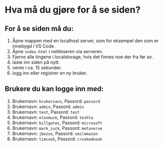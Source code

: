 # Hva må du gjøre for å se siden?
## For å se siden må du:
1. Åpne mappen med en localhost server, som for eksempel den som er innebygd i VS Code.
2. Åpne `index.html` i nettleseren via serveren.
3. Fjerne alle tingene i localstorage, hvis det finnes noe der fra før av.
4. laste inn siden på nytt.
5. vente i ca. 15 sekunder.
6. logg inn eller registrer en ny bruker.

## Brukere du kan logge inn med:
1. Brukernavn: `brukernavn`, Passord: `passord`
2. Brukernavn: `admin`, Passord: `admin`
3. Brukernavn: `test`, Passord: `test`
4. Brukernavn: `elonmusk`, Passord: `teshla`
5. Brukernavn: `billgates`, Passord: `microsoft`
6. Brukernavn: `mark_zuck`, Passord: `metaverse`
7. Brukernavn: `jbezos`, Passord: `smilemazon`
7. Brukernavn: `timcook`, Passord: `crookednook`
